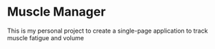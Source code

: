 # **Muscle Manager**
This is my personal project to create a single-page application to track muscle fatigue and volume
